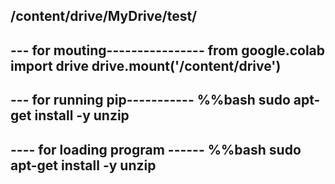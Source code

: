 /content/drive/MyDrive/test/
-------------------------------
--- for mouting----------------
from google.colab import drive
drive.mount('/content/drive')
------------------------------
--- for running pip-----------
%%bash
sudo apt-get install -y unzip
-------------------------------
---- for loading program ------ 
%%bash
sudo apt-get install -y unzip
----------------------------------

